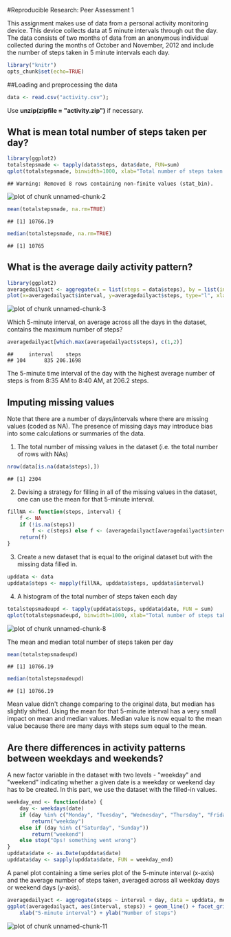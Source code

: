 
#Reproducible Research: Peer Assessment 1

This assignment makes use of data from a personal activity monitoring device. This device collects data at 5 minute intervals through out the day. The data consists of two months of data from an anonymous individual collected during the months of October and November, 2012 and include the number of steps taken in 5 minute intervals each day.


```r
library("knitr")
opts_chunk$set(echo=TRUE)
```
##Loading and preprocessing the data


```r
data <- read.csv("activity.csv");
```

Use **unzip(zipfile = "activity.zip")** if necessary.

## What is mean total number of steps taken per day?


```r
library(ggplot2)
totalstepsmade <- tapply(data$steps, data$date, FUN=sum)
qplot(totalstepsmade, binwidth=1000, xlab="Total number of steps taken per day", ylab="Frequency", color="red")
```

```
## Warning: Removed 8 rows containing non-finite values (stat_bin).
```

![plot of chunk unnamed-chunk-2](figure/unnamed-chunk-2-1.png)

```r
mean(totalstepsmade, na.rm=TRUE)
```

```
## [1] 10766.19
```

```r
median(totalstepsmade, na.rm=TRUE)
```

```
## [1] 10765
```

## What is the average daily activity pattern?


```r
library(ggplot2)
averagedailyact <- aggregate(x = list(steps = data$steps), by = list(interval = data$interval), FUN = mean, na.rm = TRUE)
plot(x=averagedailyact$interval, y=averagedailyact$steps, type="l", xlab="5-Minute interval", ylab="Average number of steps taken")
```

![plot of chunk unnamed-chunk-3](figure/unnamed-chunk-3-1.png)

Which 5-minute interval, on average across all the days in the dataset, contains the maximum number of steps?


```r
averagedailyact[which.max(averagedailyact$steps), c(1,2)]
```

```
##     interval    steps
## 104      835 206.1698
```
The 5-minute time interval of the day with the highest average number of steps is from 8:35 AM to 8:40 AM, at 206.2 steps.

## Imputing missing values

Note that there are a number of days/intervals where there are missing values (coded as NA). The presence of missing days may introduce bias into some calculations or summaries of the data.

1. The total number of missing values in the dataset (i.e. the total number of rows with NAs)


```r
nrow(data[is.na(data$steps),])
```

```
## [1] 2304
```

2. Devising a strategy for filling in all of the missing values in the dataset, one can use the mean for that 5-minute interval.


```r
fillNA <- function(steps, interval) {
    f <- NA
    if (!is.na(steps)) 
        f <- c(steps) else f <- (averagedailyact[averagedailyact$interval == interval, "steps"])
    return(f)
}
```

3. Create a new dataset that is equal to the original dataset but with the missing data filled in.


```r
upddata <- data
upddata$steps <- mapply(fillNA, upddata$steps, upddata$interval)
```

4. A histogram of the total number of steps taken each day


```r
totalstepsmadeupd <- tapply(upddata$steps, upddata$date, FUN = sum)
qplot(totalstepsmadeupd, binwidth=1000, xlab="Total number of steps taken per day", ylab="Frequency", color="red")
```

![plot of chunk unnamed-chunk-8](figure/unnamed-chunk-8-1.png)

The mean and median total number of steps taken per day


```r
mean(totalstepsmadeupd)
```

```
## [1] 10766.19
```

```r
median(totalstepsmadeupd)
```

```
## [1] 10766.19
```

Mean value didn't change comparing to the original data, but median has slightly shifted. 
Using the mean for that 5-minute interval has a very small impact on mean and median values. Median value is now equal to the mean value because there are many days with steps sum equal to the mean.

## Are there differences in activity patterns between weekdays and weekends?

A new factor variable in the dataset with two levels - "weekday" and "weekend" indicating whether a given date is a weekday or weekend day has to be created. In this part, we use the dataset with the filled-in values.


```r
weekday_end <- function(date) {
    day <- weekdays(date)
    if (day %in% c("Monday", "Tuesday", "Wednesday", "Thursday", "Friday")) 
        return("weekday") 
    else if (day %in% c("Saturday", "Sunday")) 
        return("weekend") 
    else stop("Ops! something went wrong")
}
upddata$date <- as.Date(upddata$date)
upddata$day <- sapply(upddata$date, FUN = weekday_end)
```

A panel plot containing a time series plot of the 5-minute interval (x-axis) and the average number of steps taken, averaged across all weekday days or weekend days (y-axis).


```r
averagedailyact <- aggregate(steps ~ interval + day, data = upddata, mean)
ggplot(averagedailyact, aes(interval, steps)) + geom_line() + facet_grid(day ~ .) + 
    xlab("5-minute interval") + ylab("Number of steps")
```

![plot of chunk unnamed-chunk-11](figure/unnamed-chunk-11-1.png)


